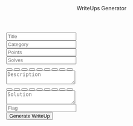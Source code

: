 <head>
  <title>WriteUps Generator</title>
  <link rel="stylesheet" href="https://cdn.jsdelivr.net/npm/bootstrap-icons@1.8.1/font/bootstrap-icons.css">
  <link rel="stylesheet" href="styles.css">
  <script src="scripts.js"></script>
</head>
<div>
<body>
  <div class="wrapper">
    <header>WriteUps Generator</header>
    <form action="#">
      <div class="dbl-field">
        <div class="field">
          <input type="text" id="txtTitle" name="txtTitle" placeholder="Title">
          <i class='bi bi-hash'></i>
        </div>
        <div class="field">
          <input type="text" id="txtCategory" name="txtCategory" placeholder="Category">
          <i class='bi bi-folder-fill'></i>
        </div>
      </div>
      <div class="dbl-field">
        <div class="field">
          <input type="number" id="txtPoints" name="txtPoints" placeholder="Points">
          <i class='bi bi-123'></i>
        </div>
        <div class="field">
          <input type="number" id="txtSolves" name="txtSolves" placeholder="Solves">
          <i class='bi bi-question-circle-fill'></i>
        </div>
      </div>
      <div class="buttons">
        <button type="button" id="boldBtn_desc" class="optionsBtn" title="Bold" onclick="boldInput_desc()"><i
            class="bi bi-type-bold"></i></button>
        <button type="button" id="italicBtn_desc" class="optionsBtn" title="Italic" onclick="italicInput_desc()"><i
            class="bi bi-type-italic"></i></button>
        <button type="button" id="codeBtn_desc" class="optionsBtn" title="Code" onclick="codeInput_desc()"><i
            class="bi bi-code-slash"></i></button>
        <button type="button" id="listBtn_desc" class="optionsBtn" title="List" onclick="listInput_desc()"><i
            class="bi bi-list-ul"></i></button>
        <button type="button" id="citationBtn_desc" class="optionsBtn" title="Citation"
          onclick="citationInput_desc()"><i class="bi bi-blockquote-left"></i></button>
        <button type="button" id="addImageBtn_desc" class="optionsBtn" title="Image" onclick="addImage_desc()"><i
            class="bi bi-image-fill"></i></button>
        <button type="button" id="addFileBtn_desc" class="optionsBtn" title="Add file" onclick="addFile_desc()"><i
            class="bi bi-file-earmark-plus-fill"></i></button>
        <button type="button" id="linkBtn_desc" class="optionsBtn" title="Link" onclick="linkInput_desc()"><i
            class="bi bi-link-45deg"></i></button>
        <button type="button" id="enterBtn_desc" class="optionsBtn" title="Enter (new line)"
          onclick="enterInput_desc()"><i class="bi bi-arrow-return-left"></i></button>
      </div>
      <div class="message">
        <textarea placeholder="Description" id="description" name="description"></textarea>
        <i class='bi bi-text-indent-left'></i>
      </div>
      <div class="buttons">
        <button type="button" id="boldBtn_soluce" class="optionsBtn" title="Bold" onclick="boldInput_soluce()"><i
            class="bi bi-type-bold"></i></button>
        <button type="button" id="italicBtn_soluce" class="optionsBtn" title="Italic" onclick="italicInput_soluce()"><i
            class="bi bi-type-italic"></i></button>
        <button type="button" id="codeBtn_soluce" class="optionsBtn" title="Code" onclick="codeInput_soluce()"><i
            class="bi bi-code-slash"></i></button>
        <button type="button" id="listBtn_soluce" class="optionsBtn" title="List" onclick="listInput_soluce()"><i
            class="bi bi-list-ul"></i></button>
        <button type="button" id="citationBtn_soluce" class="optionsBtn" title="Citation"
          onclick="citationInput_soluce()"><i class="bi bi-blockquote-left"></i></button>
        <button type="button" id="addImageBtn_soluce" class="optionsBtn" title="Image" onclick="addImage_soluce()"><i
            class="bi bi-image-fill"></i></button>
        <button type="button" id="addFileBtn_soluce" class="optionsBtn" title="Add file" onclick="addFile_soluce()"><i
            class="bi bi-file-earmark-plus-fill"></i></button>
        <button type="button" id="linkBtn_soluce" class="optionsBtn" title="Link" onclick="linkInput_soluce()"><i
            class="bi bi-link-45deg"></i></button>
        <button type="button" id="enterBtn_soluce" class="optionsBtn" title="Enter (new line)"
          onclick="enterInput_soluce()"><i class="bi bi-arrow-return-left"></i></button>
      </div>
      <div class="message">
        <textarea placeholder="Solution" id="solution" name="solution"></textarea>
        <i class='bi bi-body-text'></i>
      </div>
      <div class="dbl-field">
        <div class="field">
          <input type="text" id="txtFlag" name="txtFlag" placeholder="Flag">
          <i class='bi bi-flag-fill'></i>
        </div>
      </div>
      <div class="button-area">
        <button type="button" id="bt" onclick="markdownBuild()">Generate WriteUp</button>
        <span>
        </span>
      </div>
    </form>
  </div>
  <script src="js/writeups-generator/scripts.js"></script>
</body>
